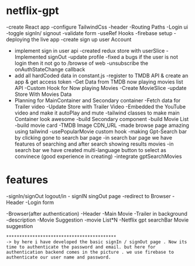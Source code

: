 # netflix-gpt

-create React app
-configure TailwindCss
-header
-Routing Paths
-Login ui
-toggle signIn/ signout
-validate form
-useRef Hooks
-firebase setup
-deploying the live app
-create sign up user Account 
- implement sign in user api
-created redux store with userSlice
-Implemented signOut
-update profile
-fixed a bugs if the user is not login then it not go to /browse of web
-unsubscribe the onAuthStateChange callback
- add all hardCoded data in constant.js
-register to TMDB API & create an app & get access token
-Get Data from TMDB now playing movies list API
-Custom Hook for Now playing Movies
-Create MovieSlice
-update Store With Movies Data
- Planning for MainContainer and Secondary container
-Fetch data for Trailer video
-Update Store with Trailer Video 
-Embedded the YouTube video and make it autoPlay and mute
-tailwind classes to make main Container look awesome
-build Secondary component
-build Movie List 
-build movie card
-TMDB Image CDN_URL
-made browse page amazing using tailwind
-usePopularMovie custom hook
-making Gpt-Search bar by clicking gone to search bar page
-in search bar page we have features of searching and after search  showing results movies
-in search bar we have created multi-language button to select as convinece (good experience in creating)
-integrate gptSearchMovies



# features

-signIn/signOut logout/in
    - signIN singOut page
    -redirect to Browser
    -Header
    -Login form


-Browser(after authentication)
    -Header
    -Main Movie
        -Trailer in background
        -description
        -Movie Suggestion 
        -movie List*N
-Netflix gpt 
    searchBar
    Movie suggestion

    ******************************************
    -> by here i have developed the basic signIn / signOut page . Now its time to authenticate the password and email. but here for authentication backend comes in the picture . we use firebase to authenticate our user name and password. 